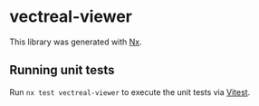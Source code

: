 # vectreal-viewer

This library was generated with [Nx](https://nx.dev).

## Running unit tests

Run `nx test vectreal-viewer` to execute the unit tests via [Vitest](https://vitest.dev/).
